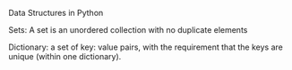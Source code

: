 Data Structures in Python

Sets:  A set is an unordered collection with no duplicate elements

Dictionary: a set of key: value pairs, with the requirement that the keys are unique (within one dictionary).
